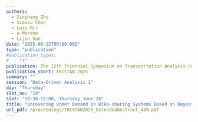 ```yaml
---
authors:
  - Xinghang Zhu
  - Xiaoxu Chen
  - Luis Mir
  - a-Moreno
  - Lijun Sun
date: "2025-06-22T00:00:00Z"
type: "publication"
#publication_types:
#  - "1"
publication: The 12th Triennial Symposium on Transportation Analysis conference
publication_short: TRISTAN 2025
summary: ""
session: "Data-Driven Analysis 1"
day: "Thursday"
slot_no: "10"
slot: "10:30-12:00, Thursday June 26"
title: "Uncovering Unmet Demand in Bike-sharing Systems Based on Bayesian Gaussian Decomposition of Time-varying OD Tensor"
url_pdf: /proceedings/TRISTAN2025_ExtendedAbstract_449.pdf
---
```

